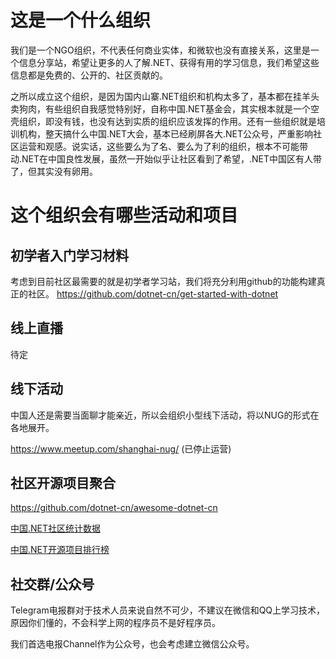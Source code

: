 # 这是一个什么组织

我们是一个NGO组织，不代表任何商业实体，和微软也没有直接关系，这里是一个信息分享站，希望让更多的人了解.NET、获得有用的学习信息，我们希望这些信息都是免费的、公开的、社区贡献的。

之所以成立这个组织，是因为国内山寨.NET组织和机构太多了，基本都在挂羊头卖狗肉，有些组织自我感觉特别好，自称中国.NET基金会，其实根本就是一个空壳组织，即没有钱，也没有达到实质的组织应该发挥的作用。还有一些组织就是培训机构，整天搞什么中国.NET大会，基本已经刷屏各大.NET公众号，严重影响社区运营和观感。说实话，这些要么为了名、要么为了利的组织，根本不可能带动.NET在中国良性发展，虽然一开始似乎让社区看到了希望，.NET中国区有人带了，但其实没有卵用。

# 这个组织会有哪些活动和项目

## 初学者入门学习材料
考虑到目前社区最需要的就是初学者学习站，我们将充分利用github的功能构建真正的社区。
https://github.com/dotnet-cn/get-started-with-dotnet

## 线上直播
待定

## 线下活动
中国人还是需要当面聊才能亲近，所以会组织小型线下活动，将以NUG的形式在各地展开。

https://www.meetup.com/shanghai-nug/ (已停止运营)

## 社区开源项目聚合
https://github.com/dotnet-cn/awesome-dotnet-cn

[中国.NET社区统计数据](https://github.com/dotnet-cn/communitystats)

[中国.NET开源项目排行榜](https://github.com/shnug/OSSRanking)

## 社交群/公众号
Telegram电报群对于技术人员来说自然不可少，不建议在微信和QQ上学习技术，原因你们懂的，不会科学上网的程序员不是好程序员。

我们首选电报Channel作为公众号，也会考虑建立微信公众号。

